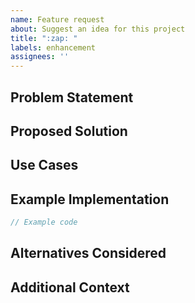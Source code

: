 ```yaml
---
name: Feature request
about: Suggest an idea for this project
title: ":zap: "
labels: enhancement
assignees: ''
---
```

<!-- Consider open discussion: https://github.com/jaandrle/deka-dom-el/discussions first -->

## Problem Statement
<!-- A clear and concise description of the problem this feature would solve -->

## Proposed Solution
<!-- A detailed description of the feature you're suggesting -->

## Use Cases
<!-- Describe specific use cases where this feature would be beneficial -->

## Example Implementation
<!-- If possible, provide example code or pseudocode for how this feature might work -->
```js
// Example code
```

## Alternatives Considered
<!-- A description of any alternative solutions or features you've considered -->

## Additional Context
<!-- Any other context, screenshots, or examples that might be helpful -->

